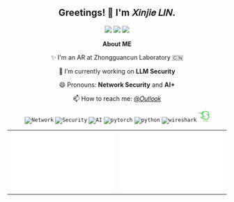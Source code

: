 <h2 align="center"> Greetings! 👋 I'm 𝑋𝑖𝑛𝑗𝑖𝑒 𝐿𝐼𝑁. </h2>

<p align="center">
  <img src="https://img.shields.io/badge/dynamic/json?label=GitHub&query=%24.data.totalSubs&url=https%3A%2F%2Fapi.spencerwoo.com%2Fsubstats%2F%3Fsource%3Dgithub%26queryKey%3Dlinwhitehat&labelColor=grey&color=181717&logo=github&longCache=true&style=flat-square&suffix=%20Followers">
  <img src="https://komarev.com/ghpvc/?username=linwhitehat&label=Profile%20views&color=181717&style=flat">
  <img src="https://img.shields.io/badge/D.Cs.-Univ.%20CAS%20-brightgreen?style=flat-square&color=181717&labelColor=499DF1">
</p>

<!--
### Hi there, welcome to Lin! 👋 

**Loyalsoldier/Loyalsoldier** is a ✨ _special_ ✨ repository because its `README.md` (this file) appears on your GitHub profile.

Here are some ideas to get you started:

- 🔭 I’m currently working on ...
- 🌱 I’m currently learning ...
- 👯 I’m looking to collaborate on ...
- 🤔 I’m looking for help with ...
- 💬 Ask me about ...
- 📫 How to reach me: ...
- 😄 Pronouns: ...
- ⚡ Fun fact: ...
-->

<div align="center">

  **About ME**

  ✨ I'm an AR at Zhongguancun Laboratory 🇨🇳

 🔭 I’m currently working on **LLM Security**
  
 😄 Pronouns: **Network Security** and **AI+**
  
 📫 How to reach me: [@𝑂𝑢𝑡𝑙𝑜𝑜𝑘](mailto:eric_lin_cn@outlook.com)

<code><img height="25" alt="Network" src="https://static-00.iconduck.com/assets.00/cloud-computer-network-icon-512x512-63dzn1ua.png"></code>
<code><img height="25" alt="Security" src="https://static-00.iconduck.com/assets.00/security-icon-512x512-j4t2piwz.png"></code>
<code><img height="25" alt="AI" src="https://cdn-icons-png.freepik.com/512/8618/8618875.png"></code>
<code><img height="25" alt="pytorch" src="https://static-00.iconduck.com/assets.00/pytorch-icon-1694x2048-jgwjy3ne.png"></code>
<code><img height="25" alt="python" src="https://static-00.iconduck.com/assets.00/python-icon-512x509-pb65l7gl.png"></code>
<code><img height="25" alt="wireshark" src="https://static-00.iconduck.com/assets.00/wireshark-icon-512x512-a8re3v18.png"></code>
<code><img height="25" alt="scapy" src="https://raw.githubusercontent.com/github/explore/refs/heads/main/topics/scapy/scapy.png"></code>

</div>

<table align="center" >

  <tr>
    <td colspan="3" ><a href="https://github.com/anuraghazra/github-readme-stats">
      <picture>
        <source media="(prefers-color-scheme: dark)" srcset="https://raw.githubusercontent.com/linwhitehat/github-stats-transparent/output/generated/overview.svg">
        <img src="https://raw.githubusercontent.com/linwhitehat/github-stats-transparent/output/generated/overview.svg" height="100%"/>
      </picture>
    </a></td>
    <td colspan="3"><a href="https://github.com/denvercoder1/github-readme-streak-stats">
      <picture>
        <source media="(prefers-color-scheme: dark)" srcset="https://raw.githubusercontent.com/linwhitehat/github-stats-transparent/output/generated/languages.svg">
        <img height="100%" src="https://raw.githubusercontent.com/linwhitehat/github-stats-transparent/output/generated/languages.svg" />
      </picture>
    </a></td>
  </tr>
</table>

<!--
![](https://raw.githubusercontent.com/linwhitehat/github-stats-transparent/output/generated/overview.svg)
-->

<!--
<a href="https://clustrmaps.com/site/1br7l"  title="Visit tracker"><img src="https://www.clustrmaps.com/map_v2.png?d=_as-XkkjcXIuqsKpOhd8t-KNXdQFwAk9XjTptcKMNV8&cl=ffffff" /></a>
-->

<!--
<a href="https://github.com/anuraghazra/github-readme-stats">
  <img align="right" src="https://github-readme-stats.anuraghazra1.vercel.app/api?username=linwhitehat&show_icons=true&include_all_commits=true&theme=prussian" alt="Lin's github stats" />
</a>
-->

<!--
<a href="https://github.com/anuraghazra/github-readme-stats">
  <img align="center" src="https://github-readme-stats.anuraghazra1.vercel.app/api?username=linwhitehat&show_icons=true&include_all_commits=true&bg_color=26,FFF3B0,97ABFF&icon_color=123597&title_color=3813C2&text_color=123597" alt="Lin's github stats" />
</a>
-->

<!--
  <a href="https://github.com/anuraghazra/github-readme-stats">
    <img align="center" src="https://github-readme-stats.anuraghazra1.vercel.app/api/top-langs/?username=linwhitehat&layout=compact&theme=prussian" />
  </a>
-->

